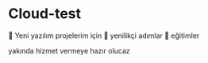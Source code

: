 # Cloud-test
 🎯 Yeni yazılım projelerim için 
 🥳 yenilikçi adımlar 
 📝 eğitimler 

 yakında hizmet vermeye hazır olucaz 

